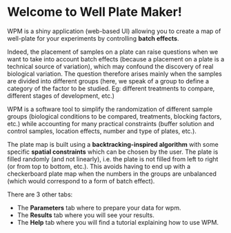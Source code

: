 # Welcome to Well Plate Maker!

WPM is a shiny application (web-based UI) allowing you to create a map of
well-plate for your experiments by controlling __batch effects__.

Indeed, the placement of samples on a plate can raise questions when we want to
take into account batch effects (because a placement on a plate is a technical
source of variation), which may confound the discovery of real biological
variation. The question therefore arises mainly when the samples are divided
into different groups (here, we speak of a group to define a category of the
factor to be studied. Eg: different treatments to compare, different stages
of development, etc.)

WPM is a software tool to simplify the randomization of different sample groups
(biological conditions to be compared, treatments, blocking factors, etc.)
while accounting for many practical constraints (buffer solution and control
samples, location effects, number and type of plates, etc.).

The plate map is built using a __backtracking-inspired algorithm__ with some
specific __spatial constraints__ which can be chosen by the user. The plate is
filled randomly (and not linearly), i.e. the plate is not filled from left to
right (or from top to bottom, etc.). This avoids having to end up with a
checkerboard plate map when the numbers in the groups are unbalanced
(which would correspond to a form of batch effect).

There are 3 other tabs:

* The __Parameters__ tab where to prepare your data for wpm.
* The __Results__ tab where you will see your results.
* The __Help__ tab where you will find a tutorial explaining how to use WPM.
